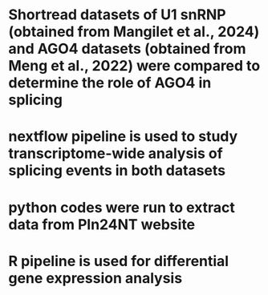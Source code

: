 # Shortread datasets of U1 snRNP (obtained from Mangilet et al., 2024) and AGO4 datasets (obtained from Meng et al., 2022) were compared to determine the role of AGO4 in splicing
# nextflow pipeline is used to study transcriptome-wide analysis of splicing events in both datasets
# python codes were run to extract data from Pln24NT website
# R pipeline is used for differential gene expression analysis 
